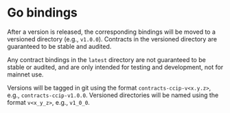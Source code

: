 # Go bindings

After a version is released, the corresponding bindings will be moved to a versioned directory (e.g., `v1.0.0`).
Contracts in the versioned directory are guaranteed to be stable and audited.

Any contract bindings in the `latest` directory are not guaranteed to be stable or audited, and are only intended for testing and development, not for mainnet use.

Versions will be tagged in git using the format `contracts-ccip-v<x.y.z>`, e.g., `contracts-ccip-v1.0.0`.
Versioned directories will be named using the format `v<x_y_z>`, e.g., `v1_0_0`.